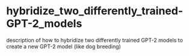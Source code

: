 # hybridize_two_differently_trained-GPT-2_models
description of how to hybridize two differently trained GPT-2 models to create a new GPT-2 model (like dog breeding)
